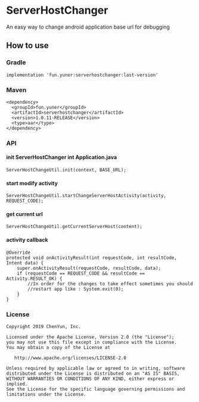 # ServerHostChanger
An easy way to change android application base url for debugging

## How to use
### Gradle

    implementation 'fun.yuner:serverhostchanger:last-version'

### Maven

    <dependency>
      <groupId>fun.yuner</groupId>
      <artifactId>serverhostchanger</artifactId>
      <version>1.0.11-RELEASE</version>
      <type>aar</type>
    </dependency>

### API
#### init ServerHostChanger int Application.java
    ServerHostChangeUtil.init(context, BASE_URL);
#### start modify activity
    ServerHostChangeUtil.startChangeServerHostActivity(activity, REQUEST_CODE);
#### get current url
    ServerHostChangeUtil.getCurrentServerHost(content);
#### activity callback
    @Override
    protected void onActivityResult(int requestCode, int resultCode, Intent data) {
        super.onActivityResult(requestCode, resultCode, data);
        if (requestCode == REQUEST_CODE && resultCode == Activity.RESULT_OK) {
            //In order for the changes to take effect sometimes you should
            //restart app like : System.exit(0);
        }
    }

### License

    Copyright 2019 ChenYun, Inc.

    Licensed under the Apache License, Version 2.0 (the "License");
    you may not use this file except in compliance with the License.
    You may obtain a copy of the License at

       http://www.apache.org/licenses/LICENSE-2.0

    Unless required by applicable law or agreed to in writing, software
    distributed under the License is distributed on an "AS IS" BASIS,
    WITHOUT WARRANTIES OR CONDITIONS OF ANY KIND, either express or implied.
    See the License for the specific language governing permissions and
    limitations under the License.
